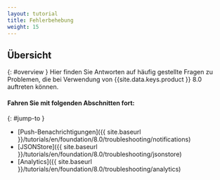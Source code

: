 ```yaml
---
layout: tutorial
title: Fehlerbehebung
weight: 15
---
```

<!-- NLS_CHARSET=UTF-8 -->
## Übersicht
{: #overview }
Hier finden Sie Antworten auf häufig gestellte Fragen zu Problemen, die bei Verwendung von {{site.data.keys.product }} 8.0 auftreten können.

#### Fahren Sie mit folgenden Abschnitten fort:
{: #jump-to }
* [Push-Benachrichtigungen]({{ site.baseurl }}/tutorials/en/foundation/8.0/troubleshooting/notifications)
* [JSONStore]({{ site.baseurl }}/tutorials/en/foundation/8.0/troubleshooting/jsonstore)
* [Analytics]({{ site.baseurl }}/tutorials/en/foundation/8.0/troubleshooting/analytics)
